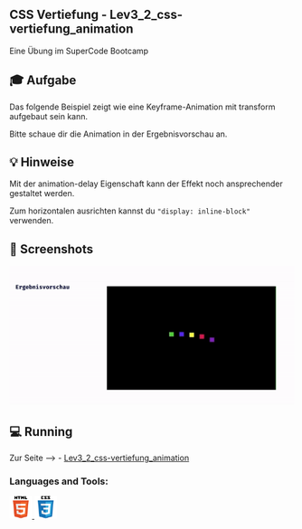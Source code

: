 ## CSS Vertiefung - Lev3_2_css-vertiefung_animation

Eine Übung im SuperCode Bootcamp

## 🎓 Aufgabe

Das folgende Beispiel zeigt wie eine Keyframe-Animation mit transform aufgebaut sein kann.

Bitte schaue dir die Animation in der Ergebnisvorschau an.

## 💡 Hinweise

Mit der animation-delay Eigenschaft kann der Effekt noch ansprechender gestaltet werden.

Zum horizontalen ausrichten kannst du `"display: inline-block"` verwenden.

## 📸 Screenshots

![App Screenshot](assets/img/screen.gif)

## 💻 Running

Zur Seite —> - [Lev3_2_css-vertiefung_animation](https://mukkez.github.io/Bootcamp/tasks/Day_38/Lev3_2_css-vertiefung_animation/)

<p align="left">
</p>

<h3 align="left">Languages and Tools:</h3>
<p align="left"> <a href="https://www.w3schools.com/html/" target="_blank" rel="noreferrer"> <img src="https://raw.githubusercontent.com/devicons/devicon/master/icons/html5/html5-original-wordmark.svg" alt="html5" width="40" height="40"/> </a>
<a href="https://www.w3schools.com/css/" target="_blank" rel="noreferrer"> <img src="https://raw.githubusercontent.com/devicons/devicon/master/icons/css3/css3-original-wordmark.svg" alt="css3" width="40" height="40"/> </a></p>
